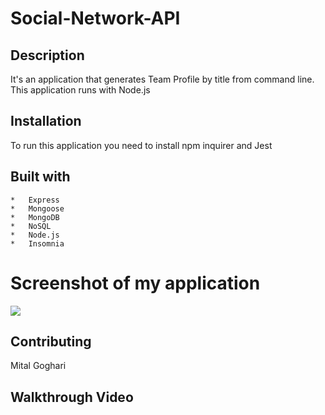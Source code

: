 # Social-Network-API

## Description

It's an application that generates Team Profile by title from command line. This application runs with Node.js

## Installation
To run this application you need to install npm inquirer and Jest

## Built with 
    *   Express
    *   Mongoose
    *   MongoDB
    *   NoSQL
    *   Node.js
    *   Insomnia



# Screenshot of my application

![](./assets/image/teamprofile.png)



## Contributing

Mital Goghari


## Walkthrough Video



